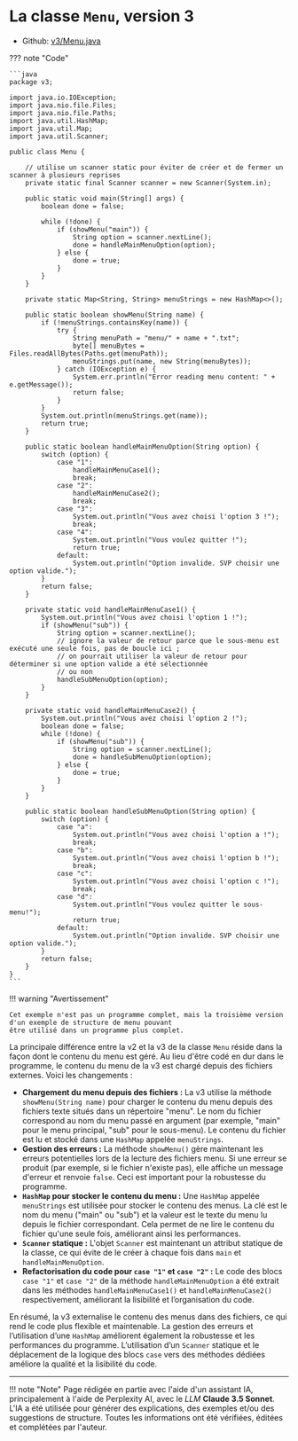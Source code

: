 # La classe `Menu`, version 3

- Github: [v3/Menu.java](https://github.com/profdenis/menu/tree/master/src/v3/Menu.java)

??? note "Code"

    ```java
    package v3;
    
    import java.io.IOException;
    import java.nio.file.Files;
    import java.nio.file.Paths;
    import java.util.HashMap;
    import java.util.Map;
    import java.util.Scanner;
    
    public class Menu {
    
        // utilise un scanner static pour éviter de créer et de fermer un scanner à plusieurs reprises
        private static final Scanner scanner = new Scanner(System.in);
    
        public static void main(String[] args) {
            boolean done = false;
    
            while (!done) {
                if (showMenu("main")) {
                    String option = scanner.nextLine();
                    done = handleMainMenuOption(option);
                } else {
                    done = true;
                }
            }
        }
    
        private static Map<String, String> menuStrings = new HashMap<>();
    
        public static boolean showMenu(String name) {
            if (!menuStrings.containsKey(name)) {
                try {
                    String menuPath = "menu/" + name + ".txt";
                    byte[] menuBytes = Files.readAllBytes(Paths.get(menuPath));
                    menuStrings.put(name, new String(menuBytes));
                } catch (IOException e) {
                    System.err.println("Error reading menu content: " + e.getMessage());
                    return false;
                }
            }
            System.out.println(menuStrings.get(name));
            return true;
        }
    
        public static boolean handleMainMenuOption(String option) {
            switch (option) {
                case "1":
                    handleMainMenuCase1();
                    break;
                case "2":
                    handleMainMenuCase2();
                    break;
                case "3":
                    System.out.println("Vous avez choisi l'option 3 !");
                    break;
                case "4":
                    System.out.println("Vous voulez quitter !");
                    return true;
                default:
                    System.out.println("Option invalide. SVP choisir une option valide.");
            }
            return false;
        }
    
        private static void handleMainMenuCase1() {
            System.out.println("Vous avez choisi l'option 1 !");
            if (showMenu("sub")) {
                String option = scanner.nextLine();
                // ignore la valeur de retour parce que le sous-menu est exécuté une seule fois, pas de boucle ici ;
                // on pourrait utiliser la valeur de retour pour déterminer si une option valide a été sélectionnée
                // ou non
                handleSubMenuOption(option);
            }
        }
    
        private static void handleMainMenuCase2() {
            System.out.println("Vous avez choisi l'option 2 !");
            boolean done = false;
            while (!done) {
                if (showMenu("sub")) {
                    String option = scanner.nextLine();
                    done = handleSubMenuOption(option);
                } else {
                    done = true;
                }
            }
        }
    
        public static boolean handleSubMenuOption(String option) {
            switch (option) {
                case "a":
                    System.out.println("Vous avez choisi l'option a !");
                    break;
                case "b":
                    System.out.println("Vous avez choisi l'option b !");
                    break;
                case "c":
                    System.out.println("Vous avez choisi l'option c !");
                    break;
                case "d":
                    System.out.println("Vous voulez quitter le sous-menu!");
                    return true;
                default:
                    System.out.println("Option invalide. SVP choisir une option valide.");
            }
            return false;
        }
    }
    ```

!!! warning "Avertissement"

    Cet exemple n'est pas un programme complet, mais la troisième version d'un exemple de structure de menu pouvant 
    être utilisé dans un programme plus complet.

La principale différence entre la v2 et la v3 de la classe `Menu` réside dans la façon dont le contenu du menu est géré.
Au lieu d'être codé en dur dans le programme, le contenu du menu de la v3 est chargé depuis des fichiers externes. Voici
les changements :

* **Chargement du menu depuis des fichiers :** La v3 utilise la méthode `showMenu(String name)` pour charger le contenu
  du menu depuis des fichiers texte situés dans un répertoire "menu". Le nom du fichier correspond au nom du menu passé
  en argument (par exemple, "main" pour le menu principal, "sub" pour le sous-menu). Le contenu du fichier est lu et
  stocké dans une `HashMap` appelée `menuStrings`.
* **Gestion des erreurs :** La méthode `showMenu()` gère maintenant les erreurs potentielles lors de la lecture des
  fichiers menu. Si une erreur se produit (par exemple, si le fichier n'existe pas), elle affiche un message d'erreur et
  renvoie `false`. Ceci est important pour la robustesse du programme.
* **`HashMap` pour stocker le contenu du menu :**  Une `HashMap` appelée `menuStrings` est utilisée pour stocker le
  contenu des menus. La clé est le nom du menu ("main" ou "sub") et la valeur est le texte du menu lu depuis le fichier
  correspondant. Cela permet de ne lire le contenu du fichier qu'une seule fois, améliorant ainsi les performances.
* **`Scanner` statique :**  L'objet `Scanner` est maintenant un attribut statique de la classe, ce qui évite de le créer
  à chaque fois dans `main` et  `handleMainMenuOption`.
* **Refactorisation du code pour `case "1"` et `case "2"` :** Le code des blocs `case "1"` et `case "2"` de la méthode
  `handleMainMenuOption` a été extrait dans les méthodes  `handleMainMenuCase1()` et `handleMainMenuCase2()`
  respectivement, améliorant la lisibilité et l’organisation du code.

En résumé, la v3 externalise le contenu des menus dans des fichiers, ce qui rend le code plus flexible et maintenable.
La gestion des erreurs et l’utilisation d’une `HashMap` améliorent également la robustesse et les performances du
programme. L’utilisation d’un `Scanner` statique et le déplacement de la logique des blocs `case` vers des méthodes
dédiées améliore la qualité et la lisibilité du code.



-------

!!! note "Note"
    Page rédigée en partie avec l'aide d'un assistant IA, principalement à l'aide de Perplexity AI, avec le *LLM*
    **Claude 3.5 Sonnet**. L'IA a été utilisée pour générer des explications, des exemples et/ou des suggestions de
    structure. Toutes les informations ont été vérifiées, éditées et complétées par l'auteur.